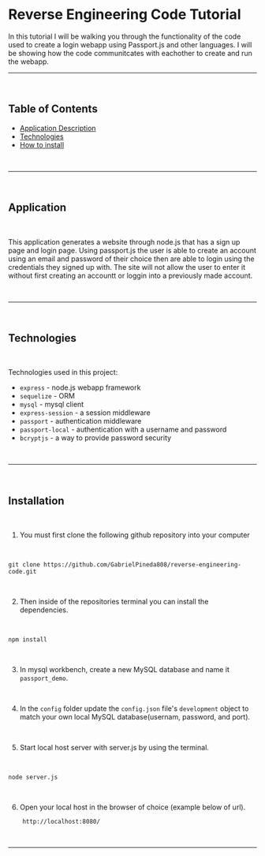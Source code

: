 # Reverse Engineering Code Tutorial

In this tutorial I will be walking you through the functionality of the code used to create a login webapp using Passport.js and other languages. I will be showing how the code communitcates with eachother to create and run the webapp.

---

<br />

## Table of Contents

- [Application Description](#application)
- [Technologies](#technologies)
- [How to install](#installation)

<br />

---

<br />

## Application

<br />

This application generates a website through node.js that has a sign up page and login page. Using passport.js the user is able to create an account using an email and password of their choice then are able to login using the credentials they signed up with. The site will not allow the user to enter it without first creating an accountt or loggin into a previously made account.

<br />

---

<br />

## Technologies

<br />

Technologies used in this project:

- `express` - node.js webapp framework
- `sequelize` - ORM
- `mysql` - mysql client 
- `express-session` - a session middleware
- `passport` - authentication middleware
- `passport-local` - authentication with a username and password
- `bcryptjs` - a way to provide password security

<br />

---

<br />

## Installation

<br />

1. You must first clone the following github repository into your computer

<br />

```
git clone https://github.com/GabrielPineda808/reverse-engineering-code.git
```

<br />

2. Then inside of the repositories terminal you can install the dependencies.

<br />

```
npm install
```

<br />

3. In mysql workbench, create a new MySQL database and name it `passport_demo`.

<br />

4. In the `config` folder update the `config.json` file's `development` object to match your own local MySQL database(usernam, password, and port).

<br />

5. Start local host server with server.js by using the terminal.

<br />

```
node server.js
```
<br />

6. Open your local host in the browser of choice (example below of url).
```
    http://localhost:8080/
```

<br />

---

<br />
